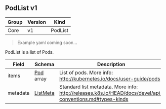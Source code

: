 ## PodList v1

Group        | Version     | Kind
------------ | ---------- | -----------
Core | v1 | PodList

> Example yaml coming soon...



PodList is a list of Pods.



Field        | Schema     | Description
------------ | ---------- | -----------
items | [Pod](#pod-v1) array | List of pods. More info: http://kubernetes.io/docs/user-guide/pods
metadata | [ListMeta](#listmeta-unversioned) | Standard list metadata. More info: http://releases.k8s.io/HEAD/docs/devel/api-conventions.md#types-kinds

